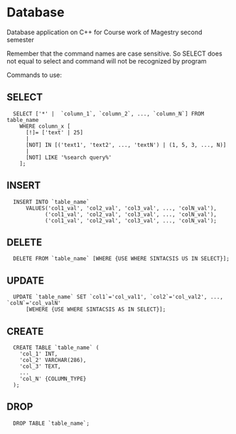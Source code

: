 # Database
Database application on C++ for Course work of Magestry second semester

Remember that the command names are case sensitive. So SELECT does not equal to select and command will not be recognized by program

Commands to use:
## SELECT
```
  SELECT ['*' |  `column_1`, `column_2`, ..., `column_N`] FROM table_name 
    WHERE column_x [
      [!]= ['text' | 25]
      |
      [NOT] IN [('text1', 'text2', ..., 'textN') | (1, 5, 3, ..., N)]
      |
      [NOT] LIKE '%search query%'
    ];
```

## INSERT
```
  INSERT INTO `table_name`
      VALUES('col1_val', 'col2_val', 'col3_val', ..., 'colN_val'),
            ('col1_val', 'col2_val', 'col3_val', ..., 'colN_val'),
            ('col1_val', 'col2_val', 'col3_val', ..., 'colN_val');
```
        
## DELETE
```
  DELETE FROM `table_name` [WHERE {USE WHERE SINTACSIS US IN SELECT}];
```
  
## UPDATE
```
  UPDATE `table_name` SET `col1`='col_val1', `col2`='col_val2', ..., `colN`='col_valN'
      [WEHERE {USE WHERE SINTACSIS AS IN SELECT}];
```
      
## CREATE
```
  CREATE TABLE `table_name` (
    'col_1' INT,
    'col_2' VARCHAR(286),
    'col_3' TEXT,
    ...
    'col_N' {COLUMN_TYPE}
  );
```
  
## DROP
```
  DROP TABLE `table_name`;
```
